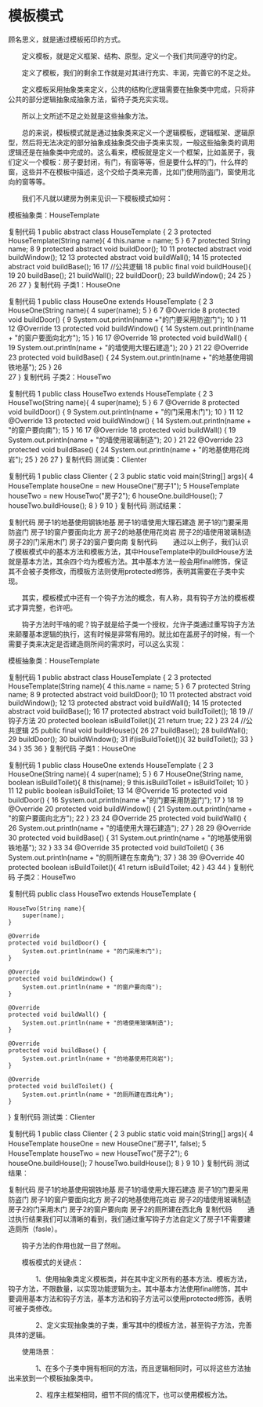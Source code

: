 # 模板模式
顾名思义，就是通过模板拓印的方式。

　　定义模板，就是定义框架、结构、原型。定义一个我们共同遵守的约定。

　　定义了模板，我们的剩余工作就是对其进行充实、丰润，完善它的不足之处。

　　定义模板采用抽象类来定义，公共的结构化逻辑需要在抽象类中完成，只将非公共的部分逻辑抽象成抽象方法，留待子类充实实现。

　　所以上文所述不足之处就是这些抽象方法。

　　总的来说，模板模式就是通过抽象类来定义一个逻辑模板，逻辑框架、逻辑原型，然后将无法决定的部分抽象成抽象类交由子类来实现，一般这些抽象类的调用逻辑还是在抽象类中完成的。这么看来，模板就是定义一个框架，比如盖房子，我们定义一个模板：房子要封闭，有门，有窗等等，但是要什么样的门，什么样的窗，这些并不在模板中描述，这个交给子类来完善，比如门使用防盗门，窗使用北向的窗等等。

　　我们不凡就以建房为例来见识一下模板模式如何：

模板抽象类：HouseTemplate

复制代码
 1 public abstract class HouseTemplate {
 2 
 3     protected HouseTemplate(String name){
 4         this.name = name;
 5     }
 6 
 7     protected String name;
 8 
 9     protected abstract void buildDoor();
10 
11     protected abstract void buildWindow();
12 
13     protected abstract void buildWall();
14 
15     protected abstract void buildBase();
16 
17     //公共逻辑
18     public final void buildHouse(){
19 
20         buildBase();
21         buildWall();
22         buildDoor();
23         buildWindow();
24 
25     }
26 
27 }
复制代码
子类1：HouseOne

复制代码
 1 public class HouseOne extends HouseTemplate {
 2 
 3     HouseOne(String name){
 4         super(name);
 5     }
 6 
 7     @Override
 8     protected void buildDoor() {
 9         System.out.println(name +"的门要采用防盗门");
10     }
11 
12     @Override
13     protected void buildWindow() {
14         System.out.println(name + "的窗户要面向北方");
15     }
16 
17     @Override
18     protected void buildWall() {
19         System.out.println(name + "的墙使用大理石建造");
20     }
21 
22     @Override
23     protected void buildBase() {
24         System.out.println(name + "的地基使用钢铁地基");
25     }
26     
27 }
复制代码
子类2：HouseTwo

复制代码
 1 public class HouseTwo extends HouseTemplate {
 2 
 3     HouseTwo(String name){
 4         super(name);
 5     }
 6 
 7     @Override
 8     protected void buildDoor() {
 9         System.out.println(name + "的门采用木门");
10     }
11 
12     @Override
13     protected void buildWindow() {
14         System.out.println(name + "的窗户要向南");
15     }
16 
17     @Override
18     protected void buildWall() {
19         System.out.println(name + "的墙使用玻璃制造");
20     }
21 
22     @Override
23     protected void buildBase() {
24         System.out.println(name + "的地基使用花岗岩");
25     }
26 
27 }
复制代码
测试类：Clienter

复制代码
 1 public class Clienter {
 2 
 3     public static void main(String[] args){
 4         HouseTemplate houseOne = new HouseOne("房子1");
 5         HouseTemplate houseTwo = new HouseTwo("房子2");
 6         houseOne.buildHouse();
 7         houseTwo.buildHouse();
 8     }
 9 
10 }
复制代码
测试结果：


复制代码
房子1的地基使用钢铁地基
房子1的墙使用大理石建造
房子1的门要采用防盗门
房子1的窗户要面向北方
房子2的地基使用花岗岩
房子2的墙使用玻璃制造
房子2的门采用木门
房子2的窗户要向南
复制代码
　　通过以上例子，我们认识了模板模式中的基本方法和模板方法，其中HouseTemplate中的buildHouse方法就是基本方法，其余四个均为模板方法。其中基本方法一般会用final修饰，保证其不会被子类修改，而模板方法则使用protected修饰，表明其需要在子类中实现。

　　其实，模板模式中还有一个钩子方法的概念，有人称，具有钩子方法的模板模式才算完整，也许吧。

　　钩子方法时干啥的呢？钩子就是给子类一个授权，允许子类通过重写钩子方法来颠覆基本逻辑的执行，这有时候是非常有用的。就比如在盖房子的时候，有一个需要子类来决定是否建造厕所间的需求时，可以这么实现：

模板抽象类：HouseTemplate

复制代码
 1 public abstract class HouseTemplate {
 2 
 3     protected HouseTemplate(String name){
 4         this.name = name;
 5     }
 6 
 7     protected String name;
 8 
 9     protected abstract void buildDoor();
10 
11     protected abstract void buildWindow();
12 
13     protected abstract void buildWall();
14 
15     protected abstract void buildBase();
16 
17     protected abstract void buildToilet();
18 
19     //钩子方法
20     protected boolean isBuildToilet(){
21         return true;
22     }
23 
24     //公共逻辑
25     public final void buildHouse(){
26 
27         buildBase();
28         buildWall();
29         buildDoor();
30         buildWindow();
31         if(isBuildToilet()){
32             buildToilet();
33         }
34     }
35 
36 }
复制代码
子类1：HouseOne

复制代码
 1 public class HouseOne extends HouseTemplate {
 2 
 3     HouseOne(String name){
 4         super(name);
 5     }
 6 
 7     HouseOne(String name, boolean isBuildToilet){
 8         this(name);
 9         this.isBuildToilet = isBuildToilet;
10     }
11 
12     public boolean isBuildToilet;
13 
14     @Override
15     protected void buildDoor() {
16         System.out.println(name +"的门要采用防盗门");
17     }
18 
19     @Override
20     protected void buildWindow() {
21         System.out.println(name + "的窗户要面向北方");
22     }
23 
24     @Override
25     protected void buildWall() {
26         System.out.println(name + "的墙使用大理石建造");
27     }
28 
29     @Override
30     protected void buildBase() {
31         System.out.println(name + "的地基使用钢铁地基");
32     }
33 
34     @Override
35     protected void buildToilet() {
36         System.out.println(name + "的厕所建在东南角");
37     }
38 
39     @Override
40     protected boolean isBuildToilet(){
41         return isBuildToilet;
42     }
43 
44 }
复制代码
子类2：HouseTwo

复制代码
public class HouseTwo extends HouseTemplate {

    HouseTwo(String name){
        super(name);
    }

    @Override
    protected void buildDoor() {
        System.out.println(name + "的门采用木门");
    }

    @Override
    protected void buildWindow() {
        System.out.println(name + "的窗户要向南");
    }

    @Override
    protected void buildWall() {
        System.out.println(name + "的墙使用玻璃制造");
    }

    @Override
    protected void buildBase() {
        System.out.println(name + "的地基使用花岗岩");
    }

    @Override
    protected void buildToilet() {
        System.out.println(name + "的厕所建在西北角");
    }

}
复制代码
测试类：Clienter

复制代码
 1 public class Clienter {
 2 
 3     public static void main(String[] args){
 4         HouseTemplate houseOne = new HouseOne("房子1", false);
 5         HouseTemplate houseTwo = new HouseTwo("房子2");
 6         houseOne.buildHouse();
 7         houseTwo.buildHouse();
 8     }
 9 
10 }
复制代码
测试结果：


复制代码
房子1的地基使用钢铁地基
房子1的墙使用大理石建造
房子1的门要采用防盗门
房子1的窗户要面向北方
房子2的地基使用花岗岩
房子2的墙使用玻璃制造
房子2的门采用木门
房子2的窗户要向南
房子2的厕所建在西北角
复制代码
　　通过执行结果我们可以清晰的看到，我们通过重写钩子方法自定义了房子1不需要建造厕所（fasle）。

　　钩子方法的作用也就一目了然啦。

　　模板模式的关键点：

　　　　1、使用抽象类定义模板类，并在其中定义所有的基本方法、模板方法，钩子方法，不限数量，以实现功能逻辑为主。其中基本方法使用final修饰，其中要调用基本方法和钩子方法，基本方法和钩子方法可以使用protected修饰，表明可被子类修改。

　　　　2、定义实现抽象类的子类，重写其中的模板方法，甚至钩子方法，完善具体的逻辑。

　　使用场景：

　　　　1、在多个子类中拥有相同的方法，而且逻辑相同时，可以将这些方法抽出来放到一个模板抽象类中。

　　　　2、程序主框架相同，细节不同的情况下，也可以使用模板方法。